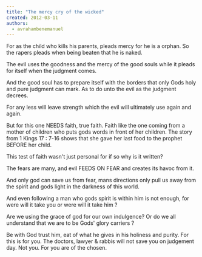 ```yaml
---
title: "The mercy cry of the wicked"
created: 2012-03-11
authors: 
  - avrahambenemanuel
---
```


For as the child who kills his parents, pleads mercy for he is a orphan. So the rapers pleads when being beaten that he is naked.

The evil uses the goodness and the mercy of the good souls while it pleads for itself when the judgment comes.

And the good soul has to prepare itself with the borders that only Gods holy and pure judgment can mark. As to do unto the evil as the judgment decrees.

For any less will leave strength which the evil will ultimately use again and again.

But for this one NEEDS faith, true faith. Faith like the one coming from a mother of children who puts gods words in front of her children. The story from 1 Kings 17 : 7-16 shows that she gave her last food to the prophet BEFORE her child.

This test of faith wasn't just personal for if so why is it written?

The fears are many, and evil FEEDS ON FEAR and creates its havoc from it.

And only god can save us from fear, mans directions only pull us away from the spirit and gods light in the darkness of this world.

And even following a man who gods spirit is within him is not enough, for were will it take you or were will it take him ?

Are we using the grace of god for our own indulgence? Or do we all understand that we are to be Gods' glory carriers ?

Be with God trust him, eat of what he gives in his holiness and purity. For this is for you. The doctors, lawyer & rabbis will not save you on judgement day. Not you. For you are of the chosen.
